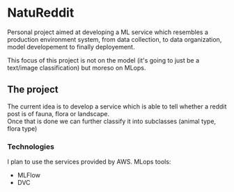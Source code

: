 # NatuReddit
Personal project aimed at developing a ML service which resembles a production environment system, from data collection, to data organization, model developement to finally deployement.

This focus of this project is not on the model (it's going to just be a text/image classification) but moreso on MLops.

## The project

The current idea is to develop a service which is able to tell whether a reddit post is of fauna, flora or landscape.  
Once that is done we can further classify it into subclasses (animal type, flora type)

### Technologies

I plan to use the services provided by AWS.
MLops tools:
- MLFlow
- DVC